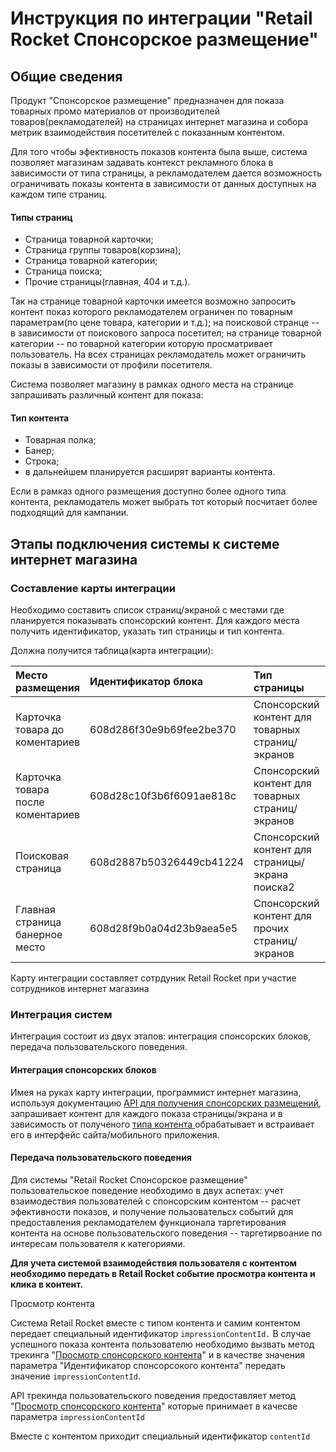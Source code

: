 # Инструкция по интеграции "Retail Rocket Спонсорское размещение"

## Общие сведения

Продукт "Спонсорское размещение" предназначен для показа товарных промо материалов от производителей товаров\(рекламодателей\) на страницах интернет магазина и собора метрик взаимодействия посетителей с показанным контентом.

Для того чтобы эфективность показов контента была выше, система позволяет магазинам задавать контекст рекламного блока в зависимости от типа страницы, а рекламодателем дается возможность ограничивать показы контента в зависимости от данных доступных на каждом типе страниц.

#### Типы страниц

* Страница товарной карточки;
* Страница группы товаров\(корзина\);
* Страница товарной категории;
* Страница поиска;
* Прочие страницы\(главная, 404 и т.д.\).

Так на странице товарной карточки имеется возможно запросить контент показ которого рекламодателем ограничен по товарным параметрам\(по цене товара, категории и т.д.\); на поисковой странце -- в зависимости от поискового запроса посетител; на странице товарной категории -- по товарной категории которую просматривает пользователь. На всех страницах рекламодатель может ограничить показы в зависимости от профили посетителя.

Система позволяет магазину в рамках одного места на странице запрашивать различный контент для показа: 

#### Тип контента

* Товарная полка;
* Банер;
* Строка;
* в дальнейшем планируется расширят варианты контента.

Если в рамказ одного размещения доступно более одного типа контента, рекламодатель может выбрать тот который посчитает более подходящий для кампании.

## Этапы подключения системы к системе интернет магазина

### Составление карты интеграции

Необходимо составить список страниц/экраной с местами где планируется показывать спонсорский контент. Для каждого места получить идентификатор, указать тип страницы и тип контента. 

Должна получится таблица\(карта интеграции\):

| Место размещения | Идентификатор блока | Тип страницы | Тип контента |
| :--- | :--- | :--- | :--- |
| Карточка товара до коментариев | 608d286f30e9b69fee2be370 | Спонсорский контент для товарных страниц/экранов | Товарная полка |
| Карточка товара после коментариев | 608d28c10f3b6f6091ae818c | Спонсорский контент для товарных страниц/экранов | Товарная полка, банер |
| Поисковая страница | 608d2887b50326449cb41224 | Спонсорский контент для страницы/экрана поиска2 | Банер |
| Главная страница банерное место | 608d28f9b0a04d23b9aea5e5 | Спонсорский контент для прочих страниц/экранов | Товарная полка |

Карту интеграции составляет сотрдуник Retail Rocket при участие сотрудников интернет магазина

### Интеграция систем

Интеграция состоит из двух этапов: интеграция спонсорских блоков, передача пользовательского поведения.

#### Интеграция спонсорских блоков

Имея на руках карту интеграции, программист интернет магазина, используя документацию [API для получения спонсорских размещений](api-sponsorskikh-razmeshenii.md), запрашивает контент для каждого показа страницы/экрана и в зависимость от полученого [типа контента ](instrukciya-po-integracii-retail-rocket-sponsorskoe-razmeshenie.md#vidy-kontenta)обрабатывает и встраивает его в интерфейс сайта/мобильного приложения.

#### Передача пользовательского поведения

Для системы "Retail Rocket Спонсорское размещение" пользовательское поведение необходимо в двух аспетах: учет взаимодествия пользователей с спонсорским контентом -- расчет эфективности показов, и получение пользовательсх событий для предоставления рекламодателем функционала таргетирования контента на основе пользовательского поведения -- таргетирвоание по интересам пользователя к категориями.

**Для учета системой взаимодействия пользователя с контентом необходимо передать в Retail Rocket событие просмотра контента и клика в контент.**

Просмотр контента

Система Retail Rocket вместе с типом контента и самим контентом передает специальный идентификатор `impressionContentId.` В случае успешного показа контента пользователю необходимо вызвать метод трекинга "[Просмотр спонсорского контента](integraciya-s-retail-rocket/http-tracking-api.md#prosmotr-sponsorskogo-kontenta)"  и в качестве значения параметра "Идентификатор спонсорсокого контента" передать значение `impressionContentId`.

API трекинда пользовательского поведения предоставляет метод "[Просмотр спонсорского контента](integraciya-s-retail-rocket/http-tracking-api.md#prosmotr-sponsorskogo-kontenta)" которые принимает в качесве параметра `impressionContentId`

Вместе с контентом приходит специальный идентификатор `contentId`





